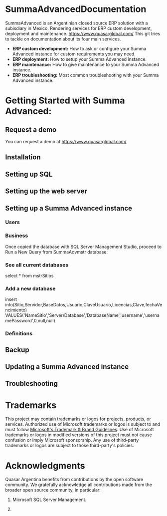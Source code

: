 # SummaAdvancedDocumentation
SummaAdvanced is an Argentinian closed source ERP solution with a subisdiary in Mexico. Rendering services for ERP custom development, deployment and maintenance. https://www.quasarglobal.com/
This git tries to tackle on documentation about its four main services.
- **ERP custom development:** How to ask or configure your Summa Advanced instance for custom requirements you may need.
- **ERP deployment:** How to setup your Summa Advanced instance.
- **ERP maintenance:** How to give maintenance to your Summa Advanced instance.
- **ERP troubleshooting:** Most common troubleshooting with your Summa Advanced instance.

# Getting Started with Summa Advanced: 

## Request a demo
You can request a demo at https://www.quasarglobal.com/
## Installation
## Setting up SQL
## Setting up the web server
## Setting up a Summa Advanced instance
### Users
### Business
Once copied the database with SQL Server Management Studio, proceed to Run a New Query from SummaAdvmstr database:
### See all current databases
select * from mstrSitios
### Add a new database
insert into(Sitio,Servidor,BaseDatos,Usuario,ClaveUsuario,Licencias,Clave,fechaVencimiento)
VALUES('NameSitio','Server\Database','DatabaseName','username','usernamePassword',0,null,null)
### Definitions
## Backup
## Updating a Summa Advanced instance
## Troubleshooting

# Trademarks

This project may contain trademarks or logos for projects, products, or services. Authorized use of Microsoft trademarks or logos is subject to and must follow [Microsoft's Trademark & Brand Guidelines](https://www.microsoft.com/en-us/legal/intellectualproperty/trademarks/usage/general). Use of Microsoft trademarks or logos in modified versions of this project must not cause confusion or imply Microsoft sponsorship. Any use of third-party trademarks or logos are subject to those third-party's policies.

# Acknowledgments 

Quasar Argentina benefits from contributions by the open software community. We gratefully acknowledge all contributions made from the broader open source community, in particular:

1) Microsoft SQL Server Management.   

2) 